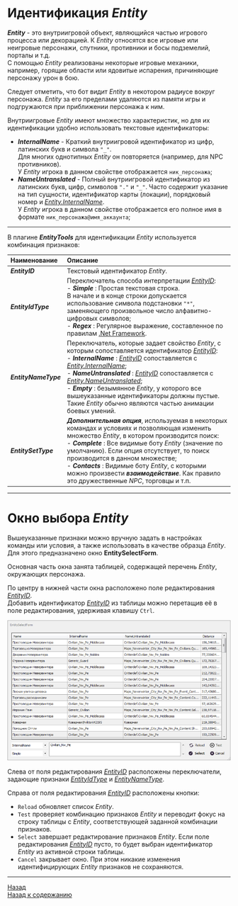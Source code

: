 # **Идентификация *Entity***

<a name = "def-Entity">***Entity***</a> - это внутриигровой объект, являющийся частью игрового процесса или декорацией. К *Entity* относятся все игровые или неигровые персонажи, спутники, противники и босы подземелий, <!--некоторые предметы интерьера,--> порталы и т.д. <br/>
С помощью *Entity* реализованы некоторые игровые механики, например, горящие области или ядовитые испарения, причиняющие персонажу урон в бою.

Следует отметить, что бот видит *Entity* в некотором радиусе вокруг персонажа. *Entity* за его пределами удаляются из памяти игры и подгружаются при приближении персонажа к ним. 

Внутриигровые *Entity* имеют множество характеристик, но для их идентификации удобно использовать текстовые идентификаторы:
+ <a name ="ref-Entity-InternalName">***InternalName***</a> - Краткий внутриигровой идентификатор из цифр, латинских букв и символа ``"_"``. <br/>
Для многих однотипных *Entity* он повторяется (например, для NPC противников).<br/>
У *Entity* игрока в данном свойстве отображается ``ник_персонажа``;
+ <a name ="ref-Entity-NameUntranslated">***NameUntranslated***</a> - Полный внутриигровой идентификатор из латинских букв, цифр, символов ``"."`` и ``"_"``. Часто содержит указание на тип сущности, идентификатор карты (локации), порядковый номер и [*Entity.InternalName*](#ref-Entity-InternalName).<br/>
У *Entity* игрока в данном свойстве отображается его полное имя в формате ``ник_персонажа@имя_аккаунта``;

---

В плагине ***EntityTools*** для идентификации *Entity* используется комбинация признаков:


| **Наименование** | **Описание** |
|:-----------------|:-------------|
|<a name ="ref-EntityID">***EntityID***</a> | Текстовый идентификатор *Entity*.
|<a name ="ref-EntityIdType">***EntityIdType***</a> | Переключатель способа интерпретации [*EntityID*](#ref-EntityID):<br/>- ***Simple*** : Простая текстовая строка. <br/>В начале и в конце строки допускается использование символа подстановки ``"*"``, заменяющего произвольное число алфавитно-цифровых символов;<br/>- ***Regex*** : Регулярное выражение, составленное по правилам [.Net Framework](https://docs.microsoft.com/ru-ru/dotnet/standard/base-types/regular-expressions).
|<a name ="ref-EntityNameType">***EntityNameType***</a> | Переключатель, которые задает свойство *Entity*, с которым сопоставляется идентификатор [*EntityID*](#ref-EntityID):<br/>- ***InternalName*** : [*EntityID*](#ref-EntityID) сопоставляется с [*Entity.InternalName*](#ref-Entity-InternalName);<br/>- ***NameUntranslated*** : [*EntityID*](#ref-EntityID) сопоставляется с [*Entity.NameUntranslated*](#ref-Entity-NameUntranslated);<br/>- ***Empty*** : безымянное *Entity*, у которого все вышеуказанные идентификаторы должны пустые. Такие *Entity* обычно являются частью анимации боевых умений.
|<a name ="ref-EntitySetType">***EntitySetType***</a> | ***Дополнительная опция***, используемая в некоторых командах и условиях и позволяющая изменить множество *Entity*, в котором производится поиск:<br>- ***Complete*** : Все видимые боту *Entity* (значение по умолчанию). Если опция отсутствует, то поиск производится в данном множестве;<br/>- ***Contacts*** : Видимые боту *Entity*, с которыми можно произвести ***взаимодействие***. Как правило это дружественные *NPC*, торговцы и т.п.

---

# <a name ="ref-EntityViewer"></a>**Окно выбора *Entity***
Вышеуказанные признаки можно вручную задать в настройках команды или условия, а также использовать в качестве образца *Entity*.
Для этого предназначено окно **EntitySelectForm**.

Основная часть окна занята таблицей, содержащей перечень *Entity*, окружающих персонажа.  

По центру в нижней части окна расположено поле редактирования [*EntityID*](#ref-EntityID).  
Добавить идентификатор [*EntityID*](#ref-EntityID) из таблицы можно перетащив её в поле редактирования, удерживая клавишу ``Ctrl``.  

![Окно выбора Entity](./img/EntitySelectForm.PNG)

Слева от поля редактирования [*EntityID*](#ref-EntityID) расположены переключатели, задающие признаки [*EntityIdType*](#ref-EntityIdType) и [*EntityNameType*](#ref-EntityNameType).


Справа от поля редактирования [*EntityID*](#ref-EntityID) расположены кнопки:
- ``Reload`` обновляет список *Entity*.  
- ``Test`` проверяет комбинацию признаков *Entity* и переводит фокус на строку таблицы с *Entity*, соответствующей заданной комбинации признаков.
- ``Select`` завершает редактирование признаков *Entity*. Если поле редактирования [*EntityID*](#ref-EntityID) пусто, то будет выбран идентификатор *Entity* из активной строки таблицы.
- ``Cancel`` закрывает окно. При этом никакие изменения идентифицирующих *Entity* признаков не сохраняются.

---

<a href="javascript:history.back()">Назад</a>  
[Назад к содержанию](../index.md)